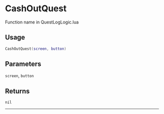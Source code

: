 # CashOutQuest
Function name in QuestLogLogic.lua
## Usage
```lua
CashOutQuest(screen, button)
```
## Parameters
`screen`, `button`
## Returns
`nil`

---